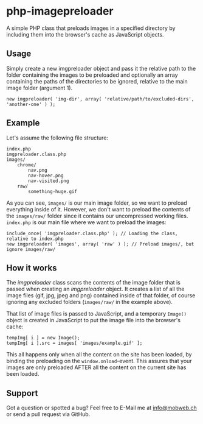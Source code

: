 # php-imagepreloader

A simple PHP class that preloads images in a specified directory by including them into the browser's cache as JavaScript objects.

## Usage

Simply create a new imgpreloader object and pass it the relative path to the folder containing the images to be preloaded and optionally an array containing the paths of the directories to be ignored, relative to the main image folder (argument 1).

```new imgpreloader( 'img-dir', array( 'relative/path/to/excluded-dirs', 'another-one' ) );```

## Example

Let's assume the following file structure:

    index.php
    imgpreloader.class.php
    images/
        chrome/
            nav.png
            nav-hover.png
            nav-visited.png
        raw/
            something-huge.gif

As you can see, ```images/``` is our main image folder, so we want to preload everything inside of it. However, we don't want to preload the contents of the ```images/raw/``` folder since it contains our uncompressed working files. ```index.php``` is our main file where we want to preload the images:

    include_once( 'imgpreloader.class.php' ); // Loading the class, relative to index.php
    new imgpreloader( 'images', array( 'raw' ) ); // Preload images/, but ignore images/raw/

## How it works

The *imgpreloader* class scans the contents of the image folder that is passed when creating an *imgpreloader* object. It creates a list of all the image files (gif, jpg, jpeg and png) contained inside of that folder, of course ignoring any excluded folders (```images/raw/``` in the example above).

That list of image files is passed to JavaScript, and a temporary ```Image()``` object is created in JavaScript to put the image file into the browser's cache:

    tempImg[ i ] = new Image();
    tempImg[ i ].src = images[ 'images/example.gif' ];

This all happens only when all the content on the site has been loaded, by binding the preloading on the ```window.onload```-event. This assures that your images are only preloaded AFTER all the content on the current site has been loaded.

## Support

Got a question or spotted a bug? Feel free to E-Mail me at [info@mobweb.ch](mailto:info@mobweb.ch) or send a pull request via GitHub.